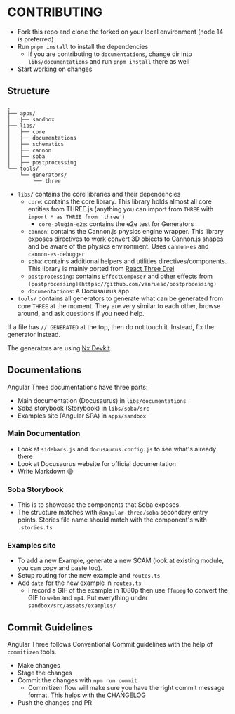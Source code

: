 # CONTRIBUTING

- Fork this repo and clone the forked on your local environment (node 14 is preferred)
- Run `pnpm install` to install the dependencies
  - If you are contributing to `documentations`, change dir into `libs/documentations` and run `pnpm install` there as well
- Start working on changes

## Structure

```
.
├── apps/
│   ├── sandbox
├── libs/
│   ├── core
│   ├── documentations
│   ├── schematics
│   ├── cannon
│   ├── soba
│   ├── postprocessing
└── tools/
    └── generators/
        └── three
```

- `libs/` contains the core libraries and their dependencies
  - `core`: contains the core library. This library holds almost all core entities from THREE.js (anything you can
    import from `THREE` with `import * as THREE from 'three'`)
    - `core-plugin-e2e`: contains the e2e test for Generators
  - `cannon`: contains the Cannon.js physics engine wrapper. This library exposes directives to work convert 3D
    objects to Cannon.js shapes and be aware of the physics environment. Uses `cannon-es` and `cannon-es-debugger`
  - `soba`: contains additional helpers and utilities directives/components. This library is mainly ported
    from [React Three Drei](https://github.com/pmndrs/react-three-drei)
  - `postprocessing`: contains `EffectComposer` and other effects
    from `[postprocessing](https://github.com/vanruesc/postprocessing)`
  - `documentations`: A Docusaurus app
- `tools/` contains all generators to generate what can be generated from core `THREE` at the moment. They are very
  similar to each other, browse around, and ask questions if you need help.

If a file has `// GENERATED` at the top, then do not touch it. Instead, fix the generator instead.

The generators are using [Nx Devkit](https://nx.dev/l/r/core-concepts/nx-devkit).

## Documentations

Angular Three documentations have three parts:

- Main documentation (Docusaurus) in `libs/documentations`
- Soba storybook (Storybook) in `libs/soba/src`
- Examples site (Angular SPA) in `apps/sandbox`

### Main Documentation

- Look at `sidebars.js` and `docusaurus.config.js` to see what's already there
- Look at Docusaurus website for official documentation
- Write Markdown 😄

### Soba Storybook

- This is to showcase the components that Soba exposes.
- The structure matches with `@angular-three/soba` secondary entry points. Stories file name should match with the component's with `.stories.ts`

### Examples site

- To add a new Example, generate a new SCAM (look at existing module, you can copy and paste too).
- Setup routing for the new example and `routes.ts`
- Add `data` for the new example in `routes.ts`
  - I record a GIF of the example in 1080p then use `ffmpeg` to convert the GIF to `webm` and `mp4`. Put everything under `sandbox/src/assets/examples/`

## Commit Guidelines

Angular Three follows Conventional Commit guidelines with the help of `commitizen` tools.

- Make changes
- Stage the changes
- Commit the changes with `npm run commit`
  - Commitizen flow will make sure you have the right commit message format. This helps with the CHANGELOG
- Push the changes and PR
